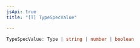 ```yaml
---
jsApi: true
title: "[T] TypeSpecValue"

---
```

```ts
TypeSpecValue: Type | string | number | boolean
```
